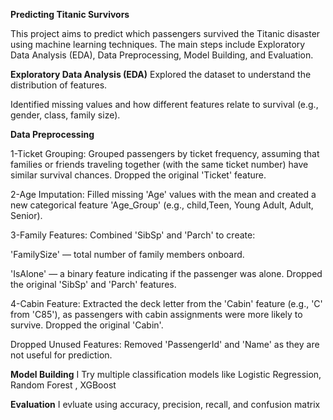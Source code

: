 **Predicting Titanic Survivors**

This project aims to predict which passengers survived the Titanic disaster using machine learning techniques. The main steps include Exploratory Data Analysis (EDA), Data Preprocessing, Model Building, and Evaluation.

**Exploratory Data Analysis (EDA)**
Explored the dataset to understand the distribution of features.

Identified missing values and how different features relate to survival (e.g., gender, class, family size).



**Data Preprocessing**

1-Ticket Grouping: Grouped passengers by ticket frequency, assuming that families or friends traveling together  (with the same ticket number) have similar survival chances. Dropped the original 'Ticket' feature.

2-Age Imputation: Filled missing 'Age' values with the mean and created a new categorical feature 'Age_Group' (e.g., child,Teen, Young Adult, Adult, Senior). 

3-Family Features: Combined 'SibSp' and 'Parch' to create:

'FamilySize' — total number of family members onboard.

'IsAlone' — a binary feature indicating if the passenger was alone.
Dropped the original 'SibSp' and 'Parch' features.

4-Cabin Feature: Extracted the deck letter from the 'Cabin' feature (e.g., 'C' from 'C85'), as passengers with cabin assignments were more likely to survive. Dropped the original 'Cabin'.

Dropped Unused Features: Removed 'PassengerId' and 'Name' as they are not useful for prediction.



**Model Building**
I Try multiple classification models  like Logistic Regression, Random Forest , XGBoost 


**Evaluation**
I evluate using accuracy, precision, recall, and confusion matrix


